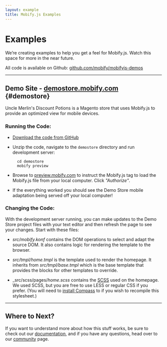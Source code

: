 ```yaml
---
layout: example
title: Mobify.js Examples
---
```


# Examples

We&#8217;re creating examples to help you get a feel for Mobify.js. Watch this space for more in the near future.

All code is available on Github: [github.com/mobify/mobifyjs-demos](https://github.com/mobify/mobifyjs-demos)

----

## Demo Site - [demostore.mobify.com](http://demostore.mobify.com) {#demostore}

Uncle Merlin's Discount Potions is a Magento store that uses Mobify.js to 
provide an optimized view for mobile devices.

### Running the Code:

* [Download the code from GitHub](https://github.com/mobify/mobifyjs-demos/zipball/master)

* Unzip the code, navigate to the `demostore` directory and run development server:

        cd demostore
        mobify preview

* Browse to [preview.mobify.com](https://preview.mobify.com/?url=http%3A%2F%2Fdemostore.mobify.com)
  to instruct the Mobify.js tag to load the Mobify.js
  file from your local computer. Click _"Authorize"_.

* If the everything worked you should see the Demo Store mobile adaptation being
  served off your local computer!

### Changing the Code:

With the development server running, you can make updates to the Demo Store 
project files with your text editor and then refresh the page to see your 
changes. Start with these files:

* _src/mobify.konf_ contains the DOM operations to select and adapt the source
    DOM. It also contains logic for rendering the template to the browser.

* _src/tmpl/home.tmpl_ is the template used to render the homepage. It inherits
    from _src/tmpl/base.tmpl_ which is the base template that provides the
    blocks for other templates to override.

* _src/scss/pages/_home.scss_ contains the [SCSS](http://sass-lang.com/) used on the homepage. We used SCSS, but you are free to use LESS or regular CSS if you prefer. (You will need to [install Compass](http://compass-style.org/) to if you wish to recompile this stylesheet.)

----

## Where to Next?

If you want to understand more about how this stuff works, be sure to check out our 
[documentation](../docs/), and if you have any questions, head over
to our [community](../community/) page.
